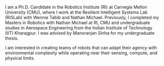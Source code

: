 I am a Ph.D. Candidate in the Robotics Institute (RI) at Carnegie Mellon University (CMU), where I work at the
Resilient Intelligent Systems Lab (RISLab) with Wennie Tabib and Nathan Michael. Previously, I completed my
Masters in Robotics with Nathan Michael at RI, CMU and undergraduate studies in Aerospace Engineering from the
Indian Institute of Technology (IIT) Kharagpur. I was advised by Manoranjan Sinha for my undergraduate thesis.

I am interested in creating teams of robots that can adapt their agency with environmental complexity while
operating near their sensing, compute, and physical limits.
